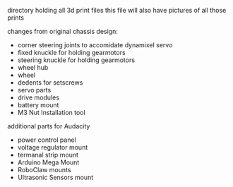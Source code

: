 directory holding all 3d print files 
this file will also have pictures of all those prints

changes from original chassis design:
- corner steering joints to accomidate dynamixel servo
- fixed knuckle for holding gearmotors
- steering knuckle for holding gearmotors
- wheel hub
- wheel
- dedents for setscrews
- servo parts
- drive modules
- battery mount
- M3 Nut Installation tool

additional parts for Audacity
- power control panel
- voltage regulator mount
- termanal strip mount
- Arduino Mega Mount
- RoboClaw mounts
- Ultrasonic Sensors mount
